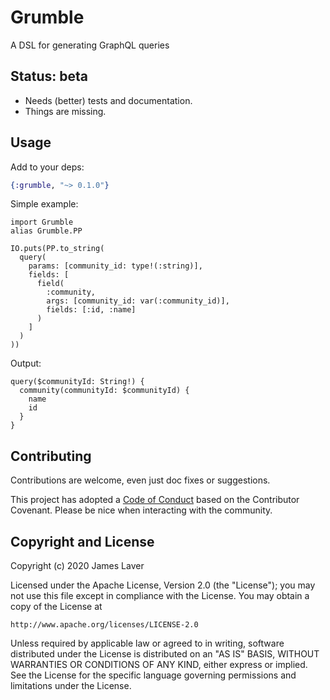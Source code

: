 # Grumble

A DSL for generating GraphQL queries

## Status: beta

* Needs (better) tests and documentation.
* Things are missing.

## Usage

Add to your deps:

```elixir
{:grumble, "~> 0.1.0"}
```

Simple example:

```
import Grumble
alias Grumble.PP

IO.puts(PP.to_string(
  query(
    params: [community_id: type!(:string)],
    fields: [
      field(
        :community,
        args: [community_id: var(:community_id)],
        fields: [:id, :name]
      )
    ]
  )
))
```

Output:

```
query($communityId: String!) {
  community(communityId: $communityId) {
    name
    id
  }
}
```

## Contributing

Contributions are welcome, even just doc fixes or suggestions.

This project has adopted a [Code of Conduct](CONDUCT.md) based on the
Contributor Covenant. Please be nice when interacting with the community.

## Copyright and License

Copyright (c) 2020 James Laver

Licensed under the Apache License, Version 2.0 (the "License");
you may not use this file except in compliance with the License.
You may obtain a copy of the License at

    http://www.apache.org/licenses/LICENSE-2.0

Unless required by applicable law or agreed to in writing, software
distributed under the License is distributed on an "AS IS" BASIS,
WITHOUT WARRANTIES OR CONDITIONS OF ANY KIND, either express or implied.
See the License for the specific language governing permissions and
limitations under the License.
